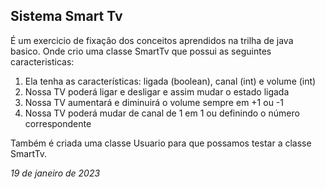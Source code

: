 ## Sistema Smart Tv

É um exercicio de fixação dos conceitos aprendidos na trilha de java basico. Onde crio uma classe SmartTv que possui as seguintes caracteristicas:
1. Ela tenha as características: ligada (boolean), canal (int) e volume (int)
2. Nossa TV poderá ligar e desligar e assim mudar o estado ligada
3. Nossa TV aumentará e diminuirá o volume sempre em +1 ou -1
4. Nossa TV poderá mudar de canal de 1 em 1 ou definindo o número correspondente

Também é criada uma classe Usuario para que possamos testar a classe SmartTv. 

*19 de janeiro de 2023*